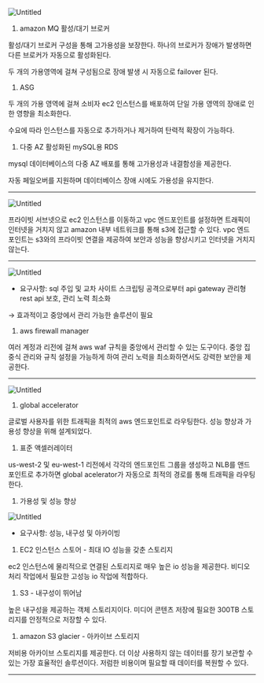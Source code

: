 ![Untitled](https://prod-files-secure.s3.us-west-2.amazonaws.com/0e50c9f9-d6b9-4369-b0d8-a40d14ac1451/1bf2915b-9997-4525-a23e-030ed38ee356/Untitled.png)

1. amazon MQ 활성/대기 브로커

활성/대기 브로커 구성을 통해 고가용성을 보장한다. 하나의 브로커가 장애가 발생하면 다른 브로커가 자동으로 활성화된다.

두 개의 가용영역에 걸쳐 구성됨으로 장애 발생 시 자동으로 failover 된다.

1. ASG

두 개의 가용 영역에 걸쳐 소비자 ec2 인스턴스를 배포하여 단일 가용 영역의 장애로 인한 영향을 최소화한다.

수요에 따라 인스턴스를 자동으로 추가하거나 제거하여 탄력적 확장이 가능하다.

1. 다중 AZ 활성화된 mySQL용 RDS

mysql 데이터베이스의 다중 AZ 배포를 통해 고가용성과 내결함성을 제공한다.

자동 페일오버를 지원하며 데이터베이스 장애 시에도 가용성을 유지한다.

---

![Untitled](https://prod-files-secure.s3.us-west-2.amazonaws.com/0e50c9f9-d6b9-4369-b0d8-a40d14ac1451/5997ef2f-871a-4af8-a191-8f79de772e44/Untitled.png)

프라이빗 서브넷으로 ec2 인스턴스를 이동하고 vpc 엔드포인트를 설정하면 트래픽이 인터넷을 거치지 않고 amazon 내부 네트워크를 통해 s3에 접근할 수 있다. vpc 엔드포인트는 s3와의 프라이빗 연결을 제공하여 보안과 성능을 향상시키고 인터넷을 거치지 않는다.

---

![Untitled](https://prod-files-secure.s3.us-west-2.amazonaws.com/0e50c9f9-d6b9-4369-b0d8-a40d14ac1451/c99f2a52-b35f-4fba-a954-fa480aa067d4/Untitled.png)

- 요구사항: sql 주입 및 교차 사이트 스크립팅 공격으로부터 api gateway 관리형 rest api 보호, 관리 노력 최소화

→ 효과적이고 중앙에서 관리 가능한 솔루션이 필요

1. aws firewall manager

여러 계정과 리전에 걸쳐 aws waf 규칙을 중앙에서 관리할 수 있는 도구이다. 중앙 집중식 관리와 규칙 설정을 가능하게 하여 관리 노력을 최소화하면서도 강력한 보안을 제공한다.

---

![Untitled](https://prod-files-secure.s3.us-west-2.amazonaws.com/0e50c9f9-d6b9-4369-b0d8-a40d14ac1451/ba6b0f8d-3f39-4eac-8638-3653acdd77e9/Untitled.png)

1. global accelerator

글로벌 사용자를 위한 트래픽을 최적의 aws 엔드포인트로 라우팅한다. 성능 향상과 가용성 향상을 위해 설계되었다.

1. 표준 액셀러레이터

us-west-2 및 eu-west-1 리전에서 각각의 엔드포인트 그룹을 생성하고 NLB를 앤드포인트로 추가하면 global acelerator가 자동으로 최적의 경로를 통해 트래픽을 라우팅한다.

1. 가용성 및 성능 향상

![Untitled](https://prod-files-secure.s3.us-west-2.amazonaws.com/0e50c9f9-d6b9-4369-b0d8-a40d14ac1451/885b0cb6-99fd-43a1-bdfc-91498a3e0a48/Untitled.png)

- 요구사항: 성능, 내구성 및 아카이빙
1. EC2 인스턴스 스토어 - 최대 IO 성능을 갖춘 스토리지

ec2 인스턴스에 물리적으로 연결된 스토리지로 매우 높은 io 성능을 제공한다. 비디오 처리 작업에서 필요한 고성능 io 작업에 적합하다.

1. S3 - 내구성이 뛰어남

높은 내구성을 제공하는 객체 스토리지이다. 미디어 콘텐츠 저장에 필요한 300TB 스토리지를 안정적으로 저장할 수 있다.

1. amazon S3 glacier - 아카이브 스토리지

저비용 아카이브 스토리지를 제공한다. 더 이상 사용하지 않는 데이터를 장기 보관할 수 있는 가장 효율적인 솔루션이다. 저럼한 비용이며 필요할 때 데이터를 복원할 수 있다.

---